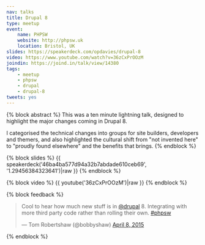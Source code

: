 ```yaml
---
nav: talks
title: Drupal 8
type: meetup
event:
    name: PHPSW
    website: http://phpsw.uk
    location: Bristol, UK
slides: https://speakerdeck.com/opdavies/drupal-8
video: https://www.youtube.com/watch?v=36zCxPrOOzM
joindin: https://joind.in/talk/view/14380
tags:
    - meetup
    - phpsw
    - drupal
    - drupal-8
tweets: yes
---
```

{% block abstract %}
This was a ten minute lightning talk, designed to highlight the major changes coming in Drupal 8.

I categorised the technical changes into groups for site builders, developers and themers, and also highlighted the cultural shift from "not invented here" to "proudly found elsewhere" and the benefits that brings.
{% endblock %}

{% block slides %}
{{ speakerdeck('46ba4ba577d94a32b7abdade610ceb69', '1.29456384323641')|raw }}
{% endblock %}

{% block video %}
{{ youtube('36zCxPrOOzM')|raw }}
{% endblock %}

{% block feedback %}
<blockquote class="twitter-tweet" lang="en"><p lang="en" dir="ltr">Cool to hear how much new stuff is in <a href="https://twitter.com/drupal">@drupal</a> 8. Integrating with more third party code rather than rolling their own. <a href="https://twitter.com/hashtag/phpsw?src=hash">#phpsw</a></p>&mdash; Tom Robertshaw (@bobbyshaw) <a href="https://twitter.com/bobbyshaw/status/585882859631706114">April 8, 2015</a></blockquote>
{% endblock %}
